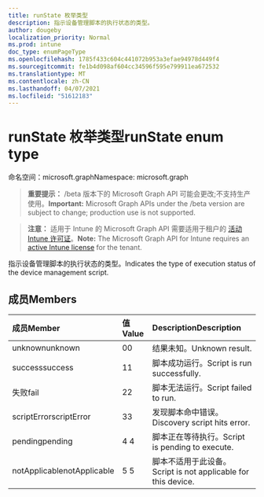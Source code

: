 ```yaml
---
title: runState 枚举类型
description: 指示设备管理脚本的执行状态的类型。
author: dougeby
localization_priority: Normal
ms.prod: intune
doc_type: enumPageType
ms.openlocfilehash: 1785f433c604c441072b953a3efae94978d449f4
ms.sourcegitcommit: fe1b4d098af604cc34596f595e799911ea672532
ms.translationtype: MT
ms.contentlocale: zh-CN
ms.lasthandoff: 04/07/2021
ms.locfileid: "51612183"
---
```

# <a name="runstate-enum-type"></a><span data-ttu-id="13ad4-103">runState 枚举类型</span><span class="sxs-lookup"><span data-stu-id="13ad4-103">runState enum type</span></span>

<span data-ttu-id="13ad4-104">命名空间：microsoft.graph</span><span class="sxs-lookup"><span data-stu-id="13ad4-104">Namespace: microsoft.graph</span></span>

> <span data-ttu-id="13ad4-105">**重要提示：** /beta 版本下的 Microsoft Graph API 可能会更改;不支持生产使用。</span><span class="sxs-lookup"><span data-stu-id="13ad4-105">**Important:** Microsoft Graph APIs under the /beta version are subject to change; production use is not supported.</span></span>

> <span data-ttu-id="13ad4-106">**注意：** 适用于 Intune 的 Microsoft Graph API 需要适用于租户的 [活动 Intune 许可证](https://go.microsoft.com/fwlink/?linkid=839381)。</span><span class="sxs-lookup"><span data-stu-id="13ad4-106">**Note:** The Microsoft Graph API for Intune requires an [active Intune license](https://go.microsoft.com/fwlink/?linkid=839381) for the tenant.</span></span>

<span data-ttu-id="13ad4-107">指示设备管理脚本的执行状态的类型。</span><span class="sxs-lookup"><span data-stu-id="13ad4-107">Indicates the type of execution status of the device management script.</span></span>

## <a name="members"></a><span data-ttu-id="13ad4-108">成员</span><span class="sxs-lookup"><span data-stu-id="13ad4-108">Members</span></span>
|<span data-ttu-id="13ad4-109">成员</span><span class="sxs-lookup"><span data-stu-id="13ad4-109">Member</span></span>|<span data-ttu-id="13ad4-110">值</span><span class="sxs-lookup"><span data-stu-id="13ad4-110">Value</span></span>|<span data-ttu-id="13ad4-111">Description</span><span class="sxs-lookup"><span data-stu-id="13ad4-111">Description</span></span>|
|:---|:---|:---|
|<span data-ttu-id="13ad4-112">unknown</span><span class="sxs-lookup"><span data-stu-id="13ad4-112">unknown</span></span>|<span data-ttu-id="13ad4-113">0</span><span class="sxs-lookup"><span data-stu-id="13ad4-113">0</span></span>|<span data-ttu-id="13ad4-114">结果未知。</span><span class="sxs-lookup"><span data-stu-id="13ad4-114">Unknown result.</span></span>|
|<span data-ttu-id="13ad4-115">success</span><span class="sxs-lookup"><span data-stu-id="13ad4-115">success</span></span>|<span data-ttu-id="13ad4-116">1</span><span class="sxs-lookup"><span data-stu-id="13ad4-116">1</span></span>|<span data-ttu-id="13ad4-117">脚本成功运行。</span><span class="sxs-lookup"><span data-stu-id="13ad4-117">Script is run successfully.</span></span>|
|<span data-ttu-id="13ad4-118">失败</span><span class="sxs-lookup"><span data-stu-id="13ad4-118">fail</span></span>|<span data-ttu-id="13ad4-119">2</span><span class="sxs-lookup"><span data-stu-id="13ad4-119">2</span></span>|<span data-ttu-id="13ad4-120">脚本无法运行。</span><span class="sxs-lookup"><span data-stu-id="13ad4-120">Script failed to run.</span></span>|
|<span data-ttu-id="13ad4-121">scriptError</span><span class="sxs-lookup"><span data-stu-id="13ad4-121">scriptError</span></span>|<span data-ttu-id="13ad4-122">3</span><span class="sxs-lookup"><span data-stu-id="13ad4-122">3</span></span>|<span data-ttu-id="13ad4-123">发现脚本命中错误。</span><span class="sxs-lookup"><span data-stu-id="13ad4-123">Discovery script hits error.</span></span>|
|<span data-ttu-id="13ad4-124">pending</span><span class="sxs-lookup"><span data-stu-id="13ad4-124">pending</span></span>|<span data-ttu-id="13ad4-125">4 </span><span class="sxs-lookup"><span data-stu-id="13ad4-125">4</span></span>|<span data-ttu-id="13ad4-126">脚本正在等待执行。</span><span class="sxs-lookup"><span data-stu-id="13ad4-126">Script is pending to execute.</span></span>|
|<span data-ttu-id="13ad4-127">notApplicable</span><span class="sxs-lookup"><span data-stu-id="13ad4-127">notApplicable</span></span>|<span data-ttu-id="13ad4-128">5 </span><span class="sxs-lookup"><span data-stu-id="13ad4-128">5</span></span>|<span data-ttu-id="13ad4-129">脚本不适用于此设备。</span><span class="sxs-lookup"><span data-stu-id="13ad4-129">Script is not applicable for this device.</span></span>|




